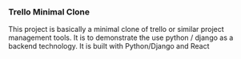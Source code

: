 ### Trello Minimal Clone 
This project is basically a minimal clone of trello or similar project management tools. 
It is to demonstrate the use python / django as a backend technology.
It is built with Python/Django and React
